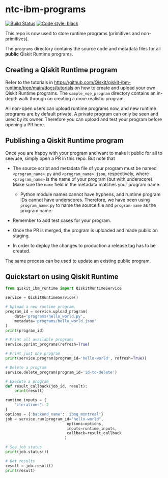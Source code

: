 # ntc-ibm-programs

[![Build Status](https://travis.ibm.com/IBM-Q-Software/ntc-ibm-programs.svg?token=8dqGmj27qC4oXr7b7MPS&branch=master)](https://travis.ibm.com/IBM-Q-Software/ntc-ibm-programs)
[![Code style: black](https://img.shields.io/badge/code%20style-black-000000.svg)](https://github.com/psf/black)


This repo is now used to store runtime programs (primitives and non-primitives).

The `programs` directory contains the source code and metadata files for all **public** Qiskit Runtime
programs.

## Creating a Qiskit Runtime program

Refer to the tutorials in https://github.com/Qiskit/qiskit-ibm-runtime/tree/main/docs/tutorials
on how to create and upload your own Qiskit Runtime programs. The `sample_vqe_program` directory
contains an in-depth walk through on creating a more realistic program.

All non-open users can upload runtime programs now, and new runtime programs are by default private.
A private program can only be seen and used by its owner. Therefore you can upload and
test your program before opening a PR here.

## Publishing a Qiskit Runtime program

Once you are happy with your program and want to make it public for all to see/use, simply open
a PR in this repo. But note that

- The source script and metadata file of your program must be named `<program_name>.py` and
`<program_name>.json`, respectively, where `<program_name>` is the name of your program (but with
 underscore). Make sure the `name` field in the metadata matches your program name.

    - Python module names cannot have hyphens, and runtime program IDs cannot have underscores. Therefore,
    we have been using `program_name.py` to name the source file and `program-name` as the program name.

- Remember to add test cases for your program.

- Once the PR is merged, the program is uploaded and made public on staging.

- In order to deploy the changes to production a release tag has to be created.

The same process can be used to update an existing public program.

## Quickstart on using Qiskit Runtime

```python
from qiskit_ibm_runtime import QiskitRuntimeService

service = QiskitRuntimeService()

# Upload a new runtime program.
program_id = service.upload_program(
    data='programs/hello_world.py',
    metadata='programs/hello_world.json'
)
print(program_id)

# Print all available programs
service.pprint_programs(refresh=True)

# Print just one program
print(service.program(program_id='hello-world', refresh=True))

# Delete a program
service.delete_program(program_id='id-to-delete')

# Execute a program
def result_callback(job_id, result):
    print(result)

runtime_inputs = {
    "iterations": 2
}
options = {'backend_name': 'ibmq_montreal'}
job = service.run(program_id="hello-world",
                           options=options,
                           inputs=runtime_inputs,
                           callback=result_callback
                          )

# See job status
print(job.status())

# Get results
result = job.result()
print(result)
```
